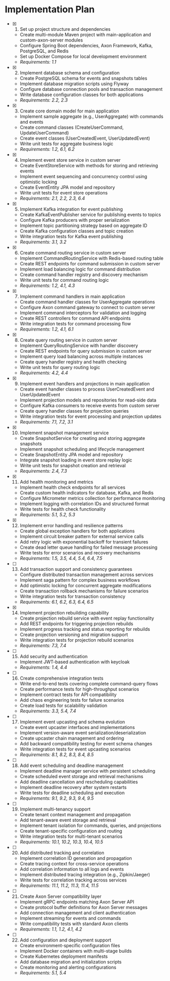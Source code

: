 # Implementation Plan

- [x] 1. Set up project structure and dependencies
  - Create multi-module Maven project with main-application and custom-axon-server modules
  - Configure Spring Boot dependencies, Axon Framework, Kafka, PostgreSQL, and Redis
  - Set up Docker Compose for local development environment
  - _Requirements: 1.1_

- [x] 2. Implement database schema and configuration
  - Create PostgreSQL schema for events and snapshots tables
  - Implement database migration scripts using Flyway
  - Configure database connection pools and transaction management
  - Write database configuration classes for both applications
  - _Requirements: 2.2, 2.3_

- [x] 3. Create core domain model for main application
  - Implement sample aggregate (e.g., UserAggregate) with commands and events
  - Create command classes (CreateUserCommand, UpdateUserCommand)
  - Create event classes (UserCreatedEvent, UserUpdatedEvent)
  - Write unit tests for aggregate business logic
  - _Requirements: 1.2, 6.1, 6.2_

- [x] 4. Implement event store service in custom server
  - Create EventStoreService with methods for storing and retrieving events
  - Implement event sequencing and concurrency control using optimistic locking
  - Create EventEntity JPA model and repository
  - Write unit tests for event store operations
  - _Requirements: 2.1, 2.2, 2.3, 6.4_

- [x] 5. Implement Kafka integration for event publishing
  - Create KafkaEventPublisher service for publishing events to topics
  - Configure Kafka producers with proper serialization
  - Implement topic partitioning strategy based on aggregate ID
  - Create Kafka configuration classes and topic creation
  - Write integration tests for Kafka event publishing
  - _Requirements: 3.1, 3.2_

- [x] 6. Create command routing service in custom server
  - Implement CommandRoutingService with Redis-based routing table
  - Create REST endpoints for command submission in custom server
  - Implement load balancing logic for command distribution
  - Create command handler registry and discovery mechanism
  - Write unit tests for command routing logic
  - _Requirements: 1.2, 4.1, 4.3_

- [x] 7. Implement command handlers in main application
  - Create command handler classes for UserAggregate operations
  - Configure Axon command gateway to connect to custom server
  - Implement command interceptors for validation and logging
  - Create REST controllers for command API endpoints
  - Write integration tests for command processing flow
  - _Requirements: 1.2, 4.1, 6.1_

- [x] 8. Create query routing service in custom server
  - Implement QueryRoutingService with handler discovery
  - Create REST endpoints for query submission in custom server
  - Implement query load balancing across multiple instances
  - Create query handler registry and health checking
  - Write unit tests for query routing logic
  - _Requirements: 4.2, 4.4_

- [x] 9. Implement event handlers and projections in main application
  - Create event handler classes to process UserCreatedEvent and UserUpdatedEvent
  - Implement projection models and repositories for read-side data
  - Configure Kafka consumers to receive events from custom server
  - Create query handler classes for projection queries
  - Write integration tests for event processing and projection updates
  - _Requirements: 7.1, 7.2, 3.1_

- [x] 10. Implement snapshot management service
  - Create SnapshotService for creating and storing aggregate snapshots
  - Implement snapshot scheduling and lifecycle management
  - Create SnapshotEntity JPA model and repository
  - Integrate snapshot loading in event store replay logic
  - Write unit tests for snapshot creation and retrieval
  - _Requirements: 2.4, 7.3_

- [x] 11. Add health monitoring and metrics
  - Implement health check endpoints for all services
  - Create custom health indicators for database, Kafka, and Redis
  - Configure Micrometer metrics collection for performance monitoring
  - Implement logging with correlation IDs and structured format
  - Write tests for health check functionality
  - _Requirements: 5.1, 5.2, 5.3_

- [x] 12. Implement error handling and resilience patterns
  - Create global exception handlers for both applications
  - Implement circuit breaker pattern for external service calls
  - Add retry logic with exponential backoff for transient failures
  - Create dead letter queue handling for failed message processing
  - Write tests for error scenarios and recovery mechanisms
  - _Requirements: 1.5, 3.5, 4.4, 5.4, 6.4, 7.5_

- [ ] 13. Add transaction support and consistency guarantees
  - Configure distributed transaction management across services
  - Implement saga pattern for complex business workflows
  - Add optimistic locking for concurrent aggregate modifications
  - Create transaction rollback mechanisms for failure scenarios
  - Write integration tests for transaction consistency
  - _Requirements: 6.1, 6.2, 6.3, 6.4, 6.5_

- [x] 14. Implement projection rebuilding capability
  - Create projection rebuild service with event replay functionality
  - Add REST endpoints for triggering projection rebuilds
  - Implement progress tracking and status reporting for rebuilds
  - Create projection versioning and migration support
  - Write integration tests for projection rebuild scenarios
  - _Requirements: 7.3, 7.4_

- [ ] 15. Add security and authentication
  - Implement JWT-based authentication with keycloak
  - _Requirements: 1.4, 4.4_

- [ ] 16. Create comprehensive integration tests
  - Write end-to-end tests covering complete command-query flows
  - Create performance tests for high-throughput scenarios
  - Implement contract tests for API compatibility
  - Add chaos engineering tests for failure scenarios
  - Create load tests for scalability validation
  - _Requirements: 3.3, 5.4, 7.4_

- [ ] 17. Implement event upcasting and schema evolution
  - Create event upcaster interfaces and implementations
  - Implement version-aware event serialization/deserialization
  - Create upcaster chain management and ordering
  - Add backward compatibility testing for event schema changes
  - Write integration tests for event upcasting scenarios
  - _Requirements: 8.1, 8.2, 8.3, 8.4, 8.5_

- [ ] 18. Add event scheduling and deadline management
  - Implement deadline manager service with persistent scheduling
  - Create scheduled event storage and retrieval mechanisms
  - Add deadline cancellation and rescheduling capabilities
  - Implement deadline recovery after system restarts
  - Write tests for deadline scheduling and execution
  - _Requirements: 9.1, 9.2, 9.3, 9.4, 9.5_

- [ ] 19. Implement multi-tenancy support
  - Create tenant context management and propagation
  - Add tenant-aware event storage and retrieval
  - Implement tenant isolation for commands, queries, and projections
  - Create tenant-specific configuration and routing
  - Write integration tests for multi-tenant scenarios
  - _Requirements: 10.1, 10.2, 10.3, 10.4, 10.5_

- [ ] 20. Add distributed tracking and correlation
  - Implement correlation ID generation and propagation
  - Create tracing context for cross-service operations
  - Add correlation information to all logs and events
  - Implement distributed tracing integration (e.g., Zipkin/Jaeger)
  - Write tests for correlation tracking across services
  - _Requirements: 11.1, 11.2, 11.3, 11.4, 11.5_

- [ ] 21. Create Axon Server compatibility layer
  - Implement gRPC endpoints matching Axon Server API
  - Create protocol buffer definitions for Axon Server messages
  - Add connection management and client authentication
  - Implement streaming for events and commands
  - Write compatibility tests with standard Axon clients
  - _Requirements: 1.1, 1.2, 4.1, 4.2_

- [ ] 22. Add configuration and deployment support
  - Create environment-specific configuration files
  - Implement Docker containers with multi-stage builds
  - Create Kubernetes deployment manifests
  - Add database migration and initialization scripts
  - Create monitoring and alerting configurations
  - _Requirements: 5.1, 5.4_